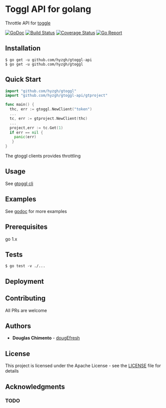 # Toggl API for golang

Throttle API for [toggle](https://github.com/toggl/toggl_api_docs/blob/master/toggl_api.md)

[![GoDoc][doc-img]][doc] [![Build Status][ci-img]][ci] [![Coverage Status][cov-img]][cov] [![Go Report][report-img]][report]

## Installation 
```shell
$ go get -u github.com/hyzgh/gtoggl-api
$ go get -u github.com/hyzgh/gtoggl
```

## Quick Start

```go
import "github.com/hyzgh/gtoggl"
import "github.com/hyzgh/gtoggl-api/gtproject"

func main() {
  thc, err := gtoggl.NewClient("token")
  ...
  tc, err := gtproject.NewClient(thc)
  ...
  project,err := tc.Get(1)
  if err == nil {
    panic(err)
   }
}
```


The gtoggl clients provides throttling

## Usage 

See [gtoggl cli](https://github.com/hyzgh/gtoggl/gtoggl)

## Examples
    
See [godoc][doc] for more examples


## Prerequisites

go 1.x

## Tests
    
```shell
$ go test -v ./...

```


## Deployment

## Contributing
 All PRs are welcome

## Authors

* **Douglas Chimento**  - [dougEfresh][me]

## License

This project is licensed under the Apache License - see the [LICENSE](LICENSE) file for details

## Acknowledgments

### TODO 

[doc-img]: https://godoc.org/github.com/hyzgh/gtoggl?status.svg
[doc]: https://godoc.org/github.com/hyzgh/gtoggl
[ci-img]: https://travis-ci.org/dougEfresh/gtoggl.svg?branch=master
[ci]: https://travis-ci.org/dougEfresh/gtoggl
[cov-img]: https://codecov.io/gh/dougEfresh/gtoggl/branch/master/graph/badge.svg
[cov]: https://codecov.io/gh/dougEfresh/gtoggl
[glide.lock]: https://github.com/uber-go/zap/blob/master/glide.lock
[zap]: https://github.com/uber-go/zap
[me]: https://github.com/hyzgh
[report-img]: https://goreportcard.com/badge/github.com/hyzgh/gtoggl
[report]: https://goreportcard.com/report/github.com/hyzgh/gtoggl
